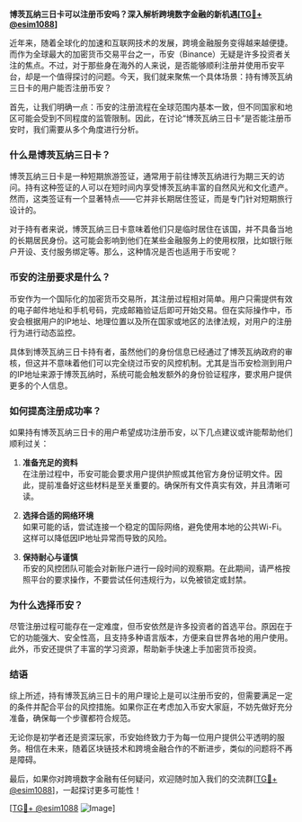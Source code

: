 **博茨瓦纳三日卡可以注册币安吗？深入解析跨境数字金融的新机遇[[TG💪+ @esim1088](https://t.me/s/esim1088)]**

近年来，随着全球化的加速和互联网技术的发展，跨境金融服务变得越来越便捷。而作为全球最大的加密货币交易平台之一，币安（Binance）无疑是许多投资者关注的焦点。不过，对于那些身在海外的人来说，是否能够顺利注册并使用币安平台，却是一个值得探讨的问题。今天，我们就来聚焦一个具体场景：持有博茨瓦纳三日卡的用户能否注册币安？

首先，让我们明确一点：币安的注册流程在全球范围内基本一致，但不同国家和地区可能会受到不同程度的监管限制。因此，在讨论“博茨瓦纳三日卡”是否能注册币安时，我们需要从多个角度进行分析。

### **什么是博茨瓦纳三日卡？**
博茨瓦纳三日卡是一种短期旅游签证，通常用于前往博茨瓦纳进行为期三天的访问。持有这种签证的人可以在短时间内享受博茨瓦纳丰富的自然风光和文化遗产。然而，这类签证有一个显著特点——它并非长期居住签证，而是专门针对短期旅行设计的。

对于持有者来说，博茨瓦纳三日卡意味着他们只是临时居住在该国，并不具备当地的长期居民身份。这可能会影响到他们在某些金融服务上的使用权限，比如银行账户开设、支付服务绑定等。那么，这种情况是否也适用于币安呢？

### **币安的注册要求是什么？**
币安作为一个国际化的加密货币交易所，其注册过程相对简单。用户只需提供有效的电子邮件地址和手机号码，完成邮箱验证后即可开始交易。但在实际操作中，币安会根据用户的IP地址、地理位置以及所在国家或地区的法律法规，对用户的注册行为进行动态监控。

具体到博茨瓦纳三日卡持有者，虽然他们的身份信息已经通过了博茨瓦纳政府的审核，但这并不意味着他们可以完全绕过币安的风控机制。尤其是当币安检测到用户的IP地址来源于博茨瓦纳时，系统可能会触发额外的身份验证程序，要求用户提供更多的个人信息。

### **如何提高注册成功率？**
如果持有博茨瓦纳三日卡的用户希望成功注册币安，以下几点建议或许能帮助他们顺利过关：

1. **准备充足的资料**  
   在注册过程中，币安可能会要求用户提供护照或其他官方身份证明文件。因此，提前准备好这些材料是至关重要的。确保所有文件真实有效，并且清晰可读。

2. **选择合适的网络环境**  
   如果可能的话，尝试连接一个稳定的国际网络，避免使用本地的公共Wi-Fi。这样可以降低因IP地址异常而导致的风险。

3. **保持耐心与谨慎**  
   币安的风控团队可能会对新账户进行一段时间的观察期。在此期间，请严格按照平台的要求操作，不要尝试任何违规行为，以免被锁定或封禁。

### **为什么选择币安？**
尽管注册过程可能存在一定难度，但币安依然是许多投资者的首选平台。原因在于它的功能强大、安全性高，且支持多种语言版本，方便来自世界各地的用户使用。此外，币安还提供了丰富的学习资源，帮助新手快速上手加密货币投资。

### **结语**
综上所述，持有博茨瓦纳三日卡的用户理论上是可以注册币安的，但需要满足一定的条件并配合平台的风控措施。如果你正在考虑加入币安大家庭，不妨先做好充分准备，确保每一个步骤都符合规范。

无论你是初学者还是资深玩家，币安始终致力于为每一位用户提供公平透明的服务。相信在未来，随着区块链技术和跨境金融合作的不断进步，类似的问题将不再是障碍。

最后，如果你对跨境数字金融有任何疑问，欢迎随时加入我们的交流群[[TG💪+ @esim1088](https://t.me/s/esim1088)]，一起探讨更多可能性！

[[TG💪+ @esim1088](https://t.me/s/esim1088) ![Image](https://i.postimg.cc/4NQfJmqS/Snipaste-2025-05-13-00-14-12.png)]
